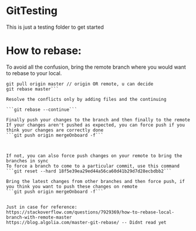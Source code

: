 GitTesting
==========

This is just a testing folder to get started

How to rebase:
==========

To avoid all the confusion, bring the remote branch where you would want to rebase to your local.

```git checkout master
git pull origin master // origin OR remote, u can decide
git rebase master```

Resolve the conflicts only by adding files and the continuing

```git rebase --continue```

Finally push your changes to the branch and then finally to the remote
If your changes aren't pushed as expected, you can force push if you think your changes are correctly done
```git push origin mergeOnboard -f```



If not, you can also force push changes on your remote to bring the branches in sync
To force a branch to come to a particular commit, use this command
```git reset --hard 18f5e39ea29ed44a56ca60d41b29d7d28ecbdbb2```

Bring the latest changes from other branches and then force push, if you think you want to push these changes on remote
```git push origin mergeOnboard -f```


Just in case for reference:
https://stackoverflow.com/questions/7929369/how-to-rebase-local-branch-with-remote-master
https://blog.algolia.com/master-git-rebase/ -- Didnt read yet
